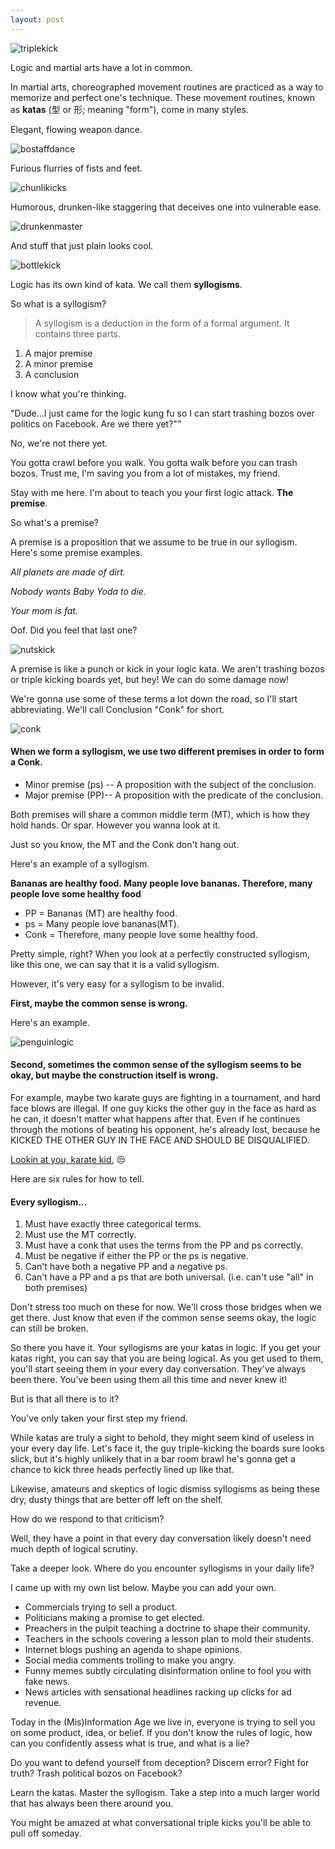 ```yaml
---
layout: post
---
```


![triplekick](/assets/img/triplekick.gif)

Logic and martial arts have a lot in common.

In martial arts, choreographed movement routines are practiced as a way to memorize and perfect one's technique. These movement routines, known as **katas** (型 or 形; meaning "form"), come in many styles.

Elegant, flowing weapon dance.

![bostaffdance](/assets/img/bostaffdance.gif)

Furious flurries of fists and feet.

![chunlikicks](/assets/img/chunlikicks.gif)

Humorous, drunken-like staggering that deceives one into vulnerable ease.

![drunkenmaster](/assets/img/drunkenmaster.gif)

And stuff that just plain looks cool.

![bottlekick](/assets/img/bottlekick.gif)

Logic has its own kind of kata. We call them **syllogisms**.

So what is a syllogism?

>A syllogism is a deduction in the form of a formal argument. It contains three parts.
1. A major premise
2. A minor premise
3. A conclusion

I know what you're thinking.

"Dude...I just came for the logic kung fu so I can start trashing bozos over politics on Facebook. Are we there yet?""

No, we're not there yet.

You gotta crawl before you walk. You gotta walk before you can trash bozos. Trust me, I'm saving you from a lot of mistakes, my friend.

Stay with me here. I'm about to teach you your first logic attack. **The premise**.

So what's a premise?

A premise is a proposition that we assume to be true in our syllogism. Here's some premise examples.

 _All planets are made of dirt._

_Nobody wants Baby Yoda to die._

_Your mom is fat._

Oof. Did you feel that last one?

![nutskick](/assets/img/nutskick.gif)

A premise is like a punch or kick in your logic kata. We aren't trashing bozos or triple kicking boards yet, but hey! We can do some damage now!

We're gonna use some of these terms a lot down the road, so I'll start abbreviating. We'll call Conclusion "Conk" for short.

![conk](/assets/img/conk.gif)

#### When we form a syllogism, we use two different premises in order to form a Conk.

- Minor premise (ps) -- A proposition with the subject of the conclusion.
- Major premise (PP)-- A proposition with the predicate of the conclusion.

Both premises will share a common middle term (MT), which is how they hold hands. Or spar. However you wanna look at it.

Just so you know, the MT and the Conk don't hang out.

Here's an example of a syllogism.

**Bananas are healthy food. Many people love bananas. Therefore, many people love some healthy food**

>
- PP = Bananas (MT) are healthy food.
- ps = Many people love bananas(MT).
- Conk = Therefore, many people love some healthy food.

Pretty simple, right? When you look at a perfectly constructed syllogism, like this one, we can say that it is a valid syllogism.

However, it's very easy for a syllogism to be invalid.

**First, maybe the common sense is wrong.**

Here's an example.

![penguinlogic](/assets/img/PenguinLogic.jpg)

#### Second, sometimes the common sense of the syllogism seems to be okay, but **maybe the construction itself is wrong.**

For example, maybe two karate guys are fighting in a tournament, and hard face blows are illegal. If one guy kicks the other guy in the face as hard as he can, it doesn't matter what happens after that. Even if he continues through the motions of beating his opponent, he's already lost, because he KICKED THE OTHER GUY IN THE FACE AND SHOULD BE DISQUALIFIED.

[Lookin at you, karate kid.](https://www.overthinkingit.com/2008/12/08/disqualify-daniel-larusso/) 😒

Here are six rules for how to tell.

#### **Every syllogism...**
>
1. Must have exactly three categorical terms.
2. Must use the MT correctly.
3. Must have a conk that uses the terms from the PP and ps correctly.
4. Must be negative if either the PP or the ps is negative.
5. Can't have both a negative PP and a negative ps.
6. Can't have a PP and a ps that are both universal. (i.e. can't use "all" in both premises)

Don't stress too much on these for now. We'll cross those bridges when we get there. Just know that even if the common sense seems okay, the logic can still be broken.

So there you have it. Your syllogisms are your katas in logic. If you get your katas right, you can say that you are being logical. As you get used to them, you'll start seeing them in your every day conversation. They've always been there. You've been using them all this time and never knew it!

But is that all there is to it?

You've only taken your first step my friend.

While katas are truly a sight to behold, they might seem kind of useless in your every day life. Let's face it, the guy triple-kicking the boards sure looks slick, but it's highly unlikely that in a bar room brawl he's gonna get a chance to kick three heads perfectly lined up like that.

Likewise, amateurs and skeptics of logic dismiss syllogisms as being these dry, dusty things that are better off left on the shelf.

How do we respond to that criticism?

Well, they have a point in that every day conversation likely doesn't need much depth of logical scrutiny.

Take a deeper look. Where do you encounter syllogisms in your daily life?

I came up with my own list below. Maybe you can add your own.

- Commercials trying to sell a product.
- Politicians making a promise to get elected.
- Preachers in the pulpit teaching a doctrine to shape their community.
- Teachers in the schools covering a lesson plan to mold their students.
- Internet blogs pushing an agenda to shape opinions.
- Social media comments trolling to make you angry.
- Funny memes subtly circulating disinformation online to fool you with fake news.
- News articles with sensational headlines racking up clicks for ad revenue.

Today in the (Mis)Information Age we live in, everyone is trying to sell you on some product, idea, or belief. If you don't know the rules of logic, how can you confidently assess what is true, and what is a lie?

Do you want to defend yourself from deception? Discern error? Fight for truth? Trash political bozos on Facebook?

Learn the katas. Master the syllogism. Take a step into a much larger world that has always been there around you.

You might be amazed at what conversational triple kicks you'll be able to pull off someday.

